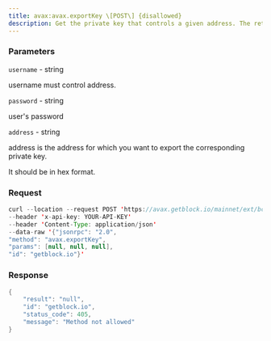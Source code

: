```yaml
---
title: avax:avax.exportKey \[POST\] {disallowed}
description: Get the private key that controls a given address. The returned privatekey can be added to a user with avax.importKey.
---
```


### Parameters


`username` - string

username must control address.

`password` - string

user's password

`address` - string

address is the address for which you want to export the corresponding
private key.

It should be in hex format.

### Request

``` java
curl --location --request POST 'https://avax.getblock.io/mainnet/ext/bc/C/rpc' 
--header 'x-api-key: YOUR-API-KEY' 
--header 'Content-Type: application/json' 
--data-raw '{"jsonrpc": "2.0",
"method": "avax.exportKey",
"params": [null, null, null],
"id": "getblock.io"}'
```

###  Response

``` java
{
    "result": "null",
    "id": "getblock.io",
    "status_code": 405,
    "message": "Method not allowed"
}
```

